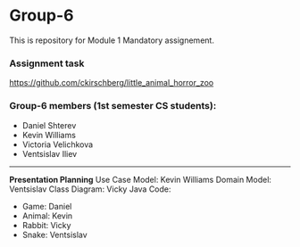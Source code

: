 # Group-6

This is repository for Module 1 Mandatory assignement.

### Assignment task
https://github.com/ckirschberg/little_animal_horror_zoo


### Group-6 members (1st semester CS students):
- Daniel Shterev
- Kevin Williams
- Victoria Velichkova
- Ventsislav Iliev

---------------------------------------------------------------

**Presentation Planning**
Use Case Model: 
Kevin Williams
Domain Model: 
Ventsislav
Class Diagram: 
Vicky
Java Code:
-	Game: Daniel
-	Animal: Kevin
-	Rabbit: Vicky
-	Snake: Ventsislav
